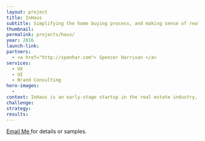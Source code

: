 ```yaml
---
layout: project
title: InHaus
subtitle: Simplifying the home buying process, and making sense of real-estate data.
thumbnail:
permalink: projects/haus/
year: 2016
launch-link:
partners:
  - <a href="http://spenhar.com"> Spencer Harrison </a>  
services:
  - UX
  - UI
  - Brand Consulting
hero-images:
  -
context: InHaus is an early-stage startup in the real estate industry, with a mission to make home buying easier. I co-led UX and UI for the company's beta release in early 2017. This work has been removed until public launch.
challenge:
strategy:
results:
---
```


<p> <a href="mailto:hello@alexbloom.co"> Email Me </a> for details or samples.</p>

<!-- There is no shortage of important data when it comes to real estate, but determining which data needs to be visible to a user is a tricky task. We designed an intuitive onboarding experience with search and lifestyle filters, to work with an algorithm that distilled all the relevant data into one number &mdash; a Hausmatch™. Users can understand whether a property is worth their research at a glance, and greatly reduce the time it takes to find a property worth touring and ultimately buying. -->

<!-- ![A Tablet View]({{site.baseurl}}/img/projects/haus/overview-tablet.jpg) -->

<!-- ![Business Cards]({{site.baseurl}}/img/projects/haus/businesscards.png) -->

<!-- ![App Icons]({{site.baseurl}}/img/projects/haus/app-icons.png) -->

<!-- ![App Icons]({{site.baseurl}}/img/projects/haus/marketing-card_light.png) -->


<!-- ![User Flow for the App]({{site.baseurl}}/img/projects/haus/flow.png) -->

<!-- ![Mobile Views]({{site.baseurl}}/img/projects/haus/overview-mobile.jpg) -->

<!-- ![A Page with information for Agents]({{site.baseurl}}/img/projects/haus/ui-agents.jpg) -->

<!-- <div class="col col-12 m-col-4">
  <img src="{{site.baseurl}}/img/projects/haus/pc-empty.png" alt=""/>
</div>
<div class="col col-12 m-col-4">
 <img src="{{site.baseurl}}/img/projects/haus/pc-default.png" alt=""/>
</div>
<div class="col col-12 m-col-4">
<img src="{{site.baseurl}}/img/projects/haus/pc-open.png" alt=""/>

</div> -->

<!-- ![Matching Homes to Buyer Preferences]({{site.baseurl}}/img/projects/haus/ui-hausmatch.jpg) -->

<!-- ![Details of the Mobile Interface]({{site.baseurl}}/img/projects/haus/ui-details.png) -->
